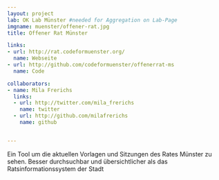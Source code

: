 ```yaml
---
layout: project
lab: OK Lab Münster #needed for Aggregation on Lab-Page
imgname: muenster/offener-rat.jpg
title: Offener Rat Münster

links:
- url: http://rat.codeformuenster.org/
  name: Webseite
- url: http://github.com/codeformuenster/offenerrat-ms
  name: Code

collaborators:
- name: Mila Frerichs
  links:
  - url: http://twitter.com/mila_frerichs
    name: twitter
  - url: http://github.com/milafrerichs
    name: github


---
```


Ein Tool um die aktuellen Vorlagen und Sitzungen des Rates Münster zu sehen.
Besser durchsuchbar und übersichtlicher als das Ratsinformationssystem der Stadt
